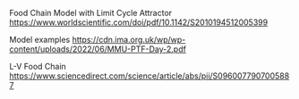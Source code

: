 Food Chain Model with Limit Cycle Attractor
https://www.worldscientific.com/doi/pdf/10.1142/S2010194512005399

Model examples
https://cdn.ima.org.uk/wp/wp-content/uploads/2022/06/MMU-PTF-Day-2.pdf

L-V Food Chain
https://www.sciencedirect.com/science/article/abs/pii/S0960077907005887
